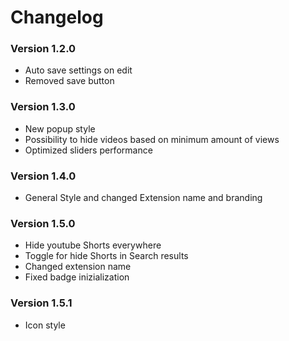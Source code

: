 # Changelog

### Version 1.2.0

- Auto save settings on edit
- Removed save button

### Version 1.3.0

- New popup style
- Possibility to hide videos based on minimum amount of views
- Optimized sliders performance

### Version 1.4.0

- General Style and changed Extension name and branding

### Version 1.5.0

- Hide youtube Shorts everywhere
- Toggle for hide Shorts in Search results
- Changed extension name
- Fixed badge inizialization

### Version 1.5.1

- Icon style
